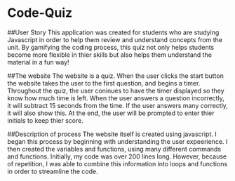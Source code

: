 # Code-Quiz

##User Story
This application was created for students who are studying Javascript in order to help them review and understand concepts from the unit. By gamifying the coding process, this quiz not only helps students become more flexible in thier skills but also helps them understand the material in a fun way! 

##The website
The website is a quiz. When the user clicks the start button the website takes the user to the first question, and begins a timer. Throughout the quiz, the user coninues to have the timer displayed so they know how much time is left. When the user answers a question incorrectly, it will subtract 15 seconds from the time. If the user answers many correctly, it will also show this. At the end, the user will be prompted to enter thier initials to keep thier score. 

##Description of process
The website itself is created using javascript. I began this process by beginning with understanding the user expeerience. I then created the variables and functions, using many different commands and functions. Initially, my code was over 200 lines long. However, because of repetition, I was able to combine this information into loops and functions in order to streamline the code. 

